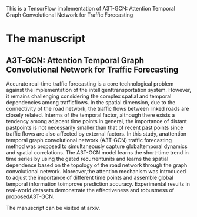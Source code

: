 This is a TensorFlow implementation of A3T-GCN: Attention Temporal Graph Convolutional Network for Traffic Forecasting
# The manuscript
## A3T-GCN: Attention Temporal Graph Convolutional Network for Traffic Forecasting

Accurate real-time traffic forecasting is a core technological problem against the implementation of the intelligenttransportation system. However, it remains challenging considering the complex spatial and temporal dependencies among trafficflows. In the spatial dimension, due to the connectivity of the road network, the traffic flows between linked roads are closely related. Interms of the temporal factor, although there exists a tendency among adjacent time points in general, the importance of distant pastpoints is not necessarily smaller than that of recent past points since traffic flows are also affected by external factors. In this study, anattention temporal graph convolutional network (A3T-GCN) traffic forecasting method was proposed to simultaneously capture globaltemporal dynamics and spatial correlations. The A3T-GCN model learns the short-time trend in time series by using the gated recurrentunits and learns the spatial dependence based on the topology of the road network through the graph convolutional network. Moreover,the attention mechanism was introduced to adjust the importance of different time points and assemble global temporal information toimprove prediction accuracy. Experimental results in real-world datasets demonstrate the effectiveness and robustness of proposedA3T-GCN. 


The manuscript can be visited at arxiv.
